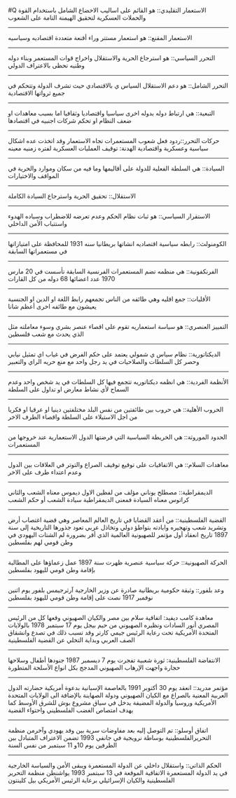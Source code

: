 #Q
الاستعمار التقليدي:: هو القائم على اساليب الاخضاع الشامل باستخدام القوة والحملات العسكرية لتحقيق الهيمنة التامة على الشعوب
***
الاستعمار المقنع:: هو استعمار مستتر وراء أقنعة متعددة اقتصاديه وسياسيه 
***
التحرر السياسي:: هو استرجاع الحرية والاستقلال واخراج قوات المستعمر وبناء دوله وطنيه تحظى بالاعتراف الدولي 
***
التحرر الشامل:: هو دعم الاستقلال السياس ي بالاقتصادي حيث تشرف الدولة وتتحكم في جميع ثرواتها الاقتصادية
***
التبعية:: هي ارتباط دوله بدوله اخرى سياسيا واقتصاديا وثقافيا اما بسبب معاهدات او ضعف النظام او تحكم شركات اجنبيه في اقتصادها
***
حركات التحرر::ردود فعل شعوب المستعمرات تجاه الاستعمار وقد اتخذت عده اشكال سياسية وعسكرية واقتصادية الهدنة: توقيف العمليات العسكرية لفتره زمنيه معينه 
***
السيادة:: هي السلطة الفعلية للدولة على أقاليمها وما فيه من سكان وموارد والحرية في المواقف والاختيارات 
***
الاستقلال:: تحقيق الحرية واسترجاع السيادة الكاملة 
***
الاستقرار السياسي:: هو ثبات نظام الحكم وعدم تعرضه للاضطراب وسياده الهدوء واستتباب الأمن الداخلي
***
الكومنولث:: رابطه سياسية اقتصاديه انشاتها بريطانيا سنه 1931 للمحافظة على امتيازاتها في مستعمراتها السابقة 
***
الفرنكفونية:: هي منظمه تضم المستعمرات الفرنسية السابقة تأسست في 20 مارس 1970 عدد اعضائها 68 دوله من كل القارات 
***
الأقليات:: جمع اقليه وهي طائفه من الناس تجمعهم رابط اللغة او الدين او الجنسية يعيشون مع طائفه اخرى أعظم شانا 
***
التمييز العنصري:: هو سياسة استعماريه تقوم على اقصاء عنصر بشري وسوء معاملته مثل الذي يحدث مع شعب فلسطين 
***
الديكتاتورية:: نظام سياس ي شمولي يعتمد على حكم الفرض في غياب اي تمثيل نيابي وحصر كل السلطات والصلاحيات في يد رجل واحد مع منع حريه الراي والتعبير 
***
الأنظمة الفردية:: هي انظمه ديكتاتوريه تتجمع فيها كل السلطات في يد شخص واحد وعدم السماح لأي نشاط معارض او تداول على السلطة
***
الحروب الأهلية:: هي حروب بين طائفتين من نفس البلد مختلفتين دينيا او عرقيا او فكريا من اجل الاستيلاء على السلطة واقصاء الطرف الاخر
***
الحدود الموروثة:: هي الخريطة السياسية التي فرضتها الدول الاستعمارية عند خروجها من المستعمرات 
***
معاهدات السلام:: هي الاتفاقيات على توقيع توقيف الصراع والتوتر في العلاقات بين الدول وعدم اعتداء طرف على الاخر 
***
الديمقراطية:: مصطلح يوناني مؤلف من لفظين الاول ديموس معناه الشعب والثاني كراتوس معناه السيادة فمعنى الديمقراطية سيادة الشعب أو حكم الشعب
***
القضية الفلسطينية:: من أعقد القضايا في تاريخ العالم المعاصر وهي قضية اغتصاب أرض وتشريد شعب وتهجيره وابادته بتواطؤ دولي وتخاذل عربي تعود جذورها التاريخية إلى سنة 1897 تاريخ انعقاد أول مؤتمر للصهيونية العالمية الذي أقر بضرورة لم الشتات اليهودي في وطن قومي لهم بفلسطين
***
الحركة الصهيونية:: حركة سياسية عنصرية ظهرت سنة 1897 عمل زعماؤها على المطالبة بإقامة وطن قومي لليهود بفلسطين 
***
وعد بلفور:: وثيقة حكومية بريطانية صادرة عن وزير الخارجية آرثرجيمس بلفور يوم اثنين نوفمبر 1917 نصت على إقامة وطن قومي لليهود بفلسطين
***
معاهدة كامب ديفيد: اتفاقية سلام بين مصر والكيان الصهيوني وقعها كل من الرئيس المصري أنور السادات ونظيره الصهيوني من حيم بيجل يوم 17 سبتمبر 1978 بالولايات المتحدة الأمريكية تحت رعاية الرئيس جيمي كارتر وقد تسبب ذلك في تصدع وانشقاق الصف العربي وبداية التخلي عن القضية الفلسطينية
***
الانتفاضة الفلسطينية: ثورة شعبية تفجرت يوم 7 ديسمبر 1987 جنودها أطفال وسلاحها حجارة واجهت الإرهاب الصهيوني المدجج بكل انواع الأسلحة المتطورة
***
مؤتمر مدريد:: انعقد يوم 30 أكتوبر 1991 بالعاصمة الإسبانية بدعوة أمريكية حضارته الدول العربية المعنية بالصراع مع الكيان الصهيوني ودولة الصهاينة بالإضافة الى الولايات المتحدة الأمريكية وروسيا والدولة المضيفة يدخل في سياق مشروع بوش للشرق الأوسط كما يهدف امتصاص الغضب الفلسطيني واحتواء القضية 
***
اتفاق أوسلو:: تم التوصل إليه بعد مفاوضات سرية بين وفد يهودي وآخرمن منظمة التحريرالفلسطينية بوساطة نرويجية في جانفي 1993 تضمن الاعتراف المتبادل بين الطرفين يوم 10و 11 سبتمبر من نفس السنة 
***
الحكم الذاتي:: واستقلال داخلي عن الدولة المستعمرة ويبقى الأمن والسياسة الخارجية في يد الدولة المستعمرة الاتفاقية الموقعة في 13 سبتمبر 1993 يواشنطن منظمة التحرير الفلسطينية والكيان الإسرائيلي برعاية الرئيس الأمريكي بيل كلينتون
***
